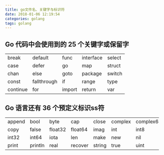 ```yaml
---
title: go文件名、关键字与标识符
date: 2018-01-06 12:19:54
categories: golang
tags: golang
---
```


## Go 代码中会使用到的 25 个关键字或保留字
||||||
|---	|---    |--- |---	|---|
|break	|default|func|interface|select|
|case	|defer	|go	|map	|struct|
|chan	|else	|goto	|package	|switch|
|const	|fallthrough	|if	|range	|type|
|continue	|for	|import	|return	|var|

## Go 语言还有 36 个预定义标识ss符
||||||||||
|---|---|---|---|---|---|---|---|---|
|append	|bool	|byte|cap|close	|complex	|complex64	|complex128	|uint16|
|copy	|false	|float32	|float64	|imag	|int	|int8	|int16	|uint32|
|int32	|int64	|iota	|len	|make	|new	|nil	|panic	|uint64|
|print	|println	|real|recover	|string	|true	|uint	|uint8	|uintptr|